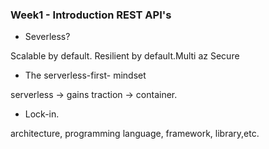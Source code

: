 ### Week1 - Introduction REST API's

- Severless?

Scalable by default.
Resilient by default.Multi az
Secure

- The serverless-first- mindset

serverless -> gains traction -> container.

- Lock-in.

architecture, programming language, framework, library,etc.
